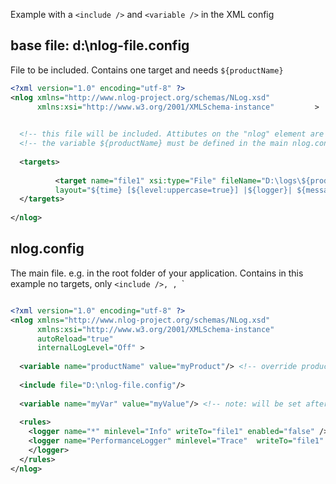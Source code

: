Example with a `<include />` and  `<variable />` in the XML config


## base file: d:\nlog-file.config

File to be included. 
Contains one target and needs `${productName}`

```xml
<?xml version="1.0" encoding="utf-8" ?>
<nlog xmlns="http://www.nlog-project.org/schemas/NLog.xsd"
      xmlns:xsi="http://www.w3.org/2001/XMLSchema-instance"         >

    
  <!-- this file will be included. Attibutes on the "nlog" element are ignored for this file -->
  <!-- the variable ${productName} must be defined in the main nlog.config -->
  
  <targets>
  
          <target name="file1" xsi:type="File" fileName="D:\logs\${productName}\${shortdate}.log" 
          layout="${time} [${level:uppercase=true}] |${logger}| ${message} ${exception}|"/>
  </targets>
  
</nlog>

```



## nlog.config
The main file. 
e.g. in the root folder of your application. Contains in this example no targets, only `<include />, `<logger />`, `<variable />`


```xml

<?xml version="1.0" encoding="utf-8" ?>
<nlog xmlns="http://www.nlog-project.org/schemas/NLog.xsd"      
      xmlns:xsi="http://www.w3.org/2001/XMLSchema-instance"
      autoReload="true"   
      internalLogLevel="Off" >
               
  <variable name="productName" value="myProduct"/> <!-- override productName in includes -->
                           
  <include file="D:\nlog-file.config"/>    
   
  <variable name="myVar" value="myValue"/> <!-- note: will be set after the 2 includes are loaded -->
     
  <rules>      
    <logger name="*" minlevel="Info" writeTo="file1" enabled="false" />     
    <logger name="PerformanceLogger" minlevel="Trace"  writeTo="file1" enabled="false">   <!-- not enabled, only when tracing -->
    </logger> 
  </rules>
</nlog>

```

